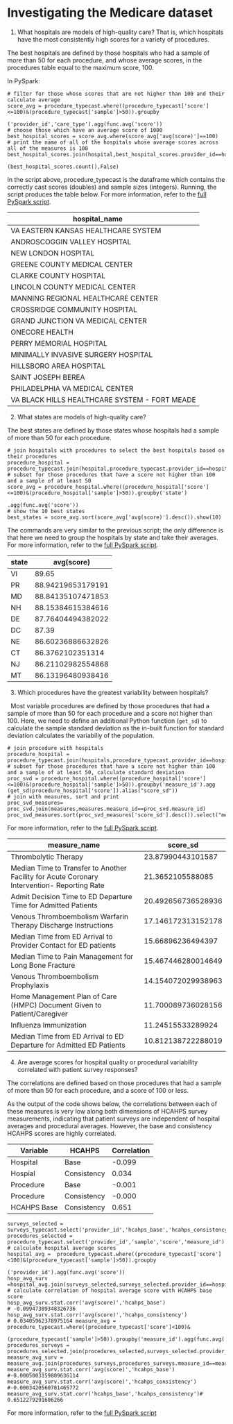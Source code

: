 # Investigating the Medicare dataset


1. What hospitals are models of high-quality care? That is, which hospitals have the most consistently high scores for a variety of procedures.

 The best hospitals are defined by those hospitals who had a sample of more than 50 for each procedure, and whose average scores, in the procedures table equal to the maximum score, 100.
 
 In PySpark:
 ```
 # filter for those whose scores that are not higher than 100 and their calculate average
 score_avg = procedure_typecast.where((procedure_typecast['score']<=100)&(procedure_typecast['sample']>50)).groupby
                                                                             ('provider_id','care_type').agg(func.avg('score'))
 # choose those which have an average score of 1000                                                                            
 best_hospital_scores = score_avg.where(score_avg['avg(score)']==100)
 # print the name of all of the hospitals whose average scores across all of the measures is 100
 best_hospital_scores.join(hospital,best_hospital_scores.provider_id==hospital.provider_id).select('hospital_name').show
                                                                             (best_hospital_scores.count(),False)
 ```
 In the script above, procedure_typecast is the dataframe which contains the correctly cast scores (doubles) and sample sizes (integers). Running, the script produces the table below. For more information, refer to the [full PySpark script](https://github.com/adamlenart/MIDS-w205/blob/adamlenart-investigations/exercise_1/investigations/Best_hospitals.py).
 
|          hospital_name                       | 
| -------------------------------------------- |
| VA EASTERN KANSAS HEALTHCARE SYSTEM          | 
| ANDROSCOGGIN VALLEY HOSPITAL                 | 
| NEW LONDON HOSPITAL                          |                                 
| GREENE COUNTY MEDICAL CENTER                 |
| CLARKE COUNTY HOSPITAL                       |
| LINCOLN COUNTY MEDICAL CENTER                |
| MANNING REGIONAL HEALTHCARE CENTER           |
| CROSSRIDGE COMMUNITY HOSPITAL                |
| GRAND JUNCTION VA MEDICAL CENTER             |
| ONECORE HEALTH                               |
| PERRY MEMORIAL HOSPITAL                      |
| MINIMALLY INVASIVE SURGERY HOSPITAL          |
| HILLSBORO AREA HOSPITAL                      |
| SAINT JOSEPH BEREA                           |
| PHILADELPHIA VA MEDICAL CENTER               |
| VA BLACK HILLS HEALTHCARE SYSTEM - FORT MEADE |
 
 2. What states are models of high-quality care?
 
 The best states are defined by those states whose hospitals had a sample of more than 50 for each procedure.

 ```
 # join hospitals with procedures to select the best hospitals based on their procedures
 procedure_hospital = procedure_typecast.join(hospital,procedure_typecast.provider_id==hospital.provider_id)
 # subset for those procedures that have a score not higher than 100 and a sample of at least 50
 score_avg = procedure_hospital.where((procedure_hospital['score']<=100)&(procedure_hospital['sample']>50)).groupby('state')
                                                                                                           .agg(func.avg('score'))
 # show the 10 best states
 best_states = score_avg.sort(score_avg['avg(score)'].desc()).show(10)
 ```
 The commands are very similar to the previous script; the only difference is that here we need to group the hospitals by state and take their averages. For more information, refer to the [full PySpark script](https://github.com/adamlenart/MIDS-w205/blob/adamlenart-investigations/exercise_1/investigations/best_states.py).  
                                                       
|state|       avg(score)|
|-----|-----------------|
|   VI|            89.65|
|   PR|88.94219653179191|
|   MD|88.84135107471853|
|   NH|88.15384615384616|
|   DE|87.76404494382022|
|   DC|            87.39|
|   NE|86.60236886632826|
|   CT| 86.3762102351314|
|   NJ|86.21102982554868|
|   MT|86.13196480938416|

 3. Which procedures have the greatest variability between hospitals?
 
  
 Most variable procedures are defined by those procedures that had a sample of more than 50 for each procedure and a score not higher than 100. Here, we need to define an additional Python function (`get_sd`) to calculate the sample standard deviation as the in-built function for standard deviation calculates the variabiliy of the population.

 ```
 # join procedure with hospitals
 procedure_hospital = procedure_typecast.join(hospitals,procedure_typecast.provider_id==hospitals.provider_id)
 # subset for those procedures that have a score not higher than 100 and a sample of at least 50, calculate standard deviation
 proc_svd = procedure_hospital.where((procedure_hospital['score']<=100)&(procedure_hospital['sample']>50)).groupby('measure_id').agg (get_sd(procedure_hospital['score']).alias("score_sd"))
 # join with measures, sort and print
 proc_svd_measures= proc_svd.join(measures,measures.measure_id==proc_svd.measure_id)
 proc_svd_measures.sort(proc_svd_measures['score_sd'].desc()).select("measure_id","measure_name","score_sd").show(10)
```
 For more information, refer to the [full PySpark script](https://github.com/adamlenart/MIDS-w205/blob/adamlenart-investigations/exercise_1/investigations/Variable_procedures.py).

|measure_name                                                                               |score_sd          |
|-------------------------------------------------------------------------------------------|------------------|
|Thrombolytic Therapy                                                                       |23.87990443101587 |
|Median Time to Transfer to Another Facility for Acute Coronary Intervention- Reporting Rate|21.3652105588085  |
|Admit Decision Time to ED Departure Time for Admitted Patients                             |20.492656736528936|
|Venous Thromboembolism Warfarin Therapy Discharge Instructions                             |17.146172313152178|
|Median Time from ED Arrival to Provider Contact for ED patients                            |15.66896236494397 |
|Median Time to Pain Management for Long Bone Fracture                                      |15.467446280014649|
|Venous Thromboembolism Prophylaxis                                                         |14.154072029938963|
|Home Management Plan of Care (HMPC) Document Given to Patient/Caregiver                    |11.700089736028156|
|Influenza Immunization                                                                     |11.24515533289924 |
|Median Time from ED Arrival to ED Departure for Admitted ED Patients                       |10.812138722288019|

 4. Are average scores for hospital quality or procedural variability correlated with patient survey responses?
 
 
 The correlations are defined based on those procedures that had a sample of more than 50 for each procedure, and a score of 100 or less.

 As the output of the code shows below, the correlations between each of these measures is very low along both dimensions of HCAHPS survey measurements, indicating that patient surveys are independent of hospital averages and procedural averages. However, the base and consistency HCAHPS scores are highly correlated.
 
| Variable   | HCAHPS  | Correlation |
| ---------- | ----------- | ----------- |
| Hospital  |    Base | -0.099 |
| Hospial | Consistency | 0.034 |
 | Procedure | Base | -0.001 |
 | Procedure | Consistency | -0.000 |
 | HCAHPS Base | Consistency | 0.651 |
 ```
 surveys_selected = surveys_typecast.select('provider_id','hcahps_base','hcahps_consistency')
 procedures_selected =  procedure_typecast.select('provider_id','sample','score','measure_id')
 # calculate hospital average scores
 hospital_avg =  procedure_typecast.where((procedure_typecast['score']<100)&(procedure_typecast['sample']>50)).groupby
                                                            ('provider_id').agg(func.avg('score'))
 hosp_avg_surv =hospital_avg.join(surveys_selected,surveys_selected.provider_id==hospital_avg.provider_id)
 # calculate correlation of hospital average score with HCAHPS base score
 hosp_avg_surv.stat.corr('avg(score)','hcahps_base')
 # -0.09947309348326736           
 hosp_avg_surv.stat.corr('avg(score)','hcahps_consistency')
 # 0.03405962378975164 measure_avg = procedure_typecast.where((procedure_typecast['score']<100)&
                                                 (procedure_typecast['sample']>50)).groupby('measure_id').agg(func.avg('score'))
 procedures_surveys = procedures_selected.join(procedures_selected,surveys_selected.provider_id==procedures_selected.provider_id)
 measure_avg_surv = measure_avg.join(procedures_surveys,procedures_surveys.measure_id==measure_avg.measure_id)
 measure_avg_surv.stat.corr('avg(score)','hcahps_base')
 #-0.0005003159809636114   
 measure_avg_surv.stat.corr('avg(score)','hcahps_consistency')
 #-0.0003420560781465772   
 measure_avg_surv.stat.corr('hcahps_base','hcahps_consistency')#
 0.6512279291606266
 ```
For more information, refer to the [full PySpark script](https://github.com/adamlenart/MIDS-w205/blob/adamlenart-investigations/exercise_1/investigations/correlation.py)

